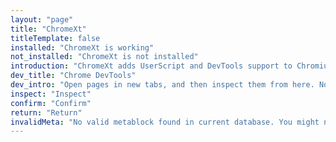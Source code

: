 ```yaml
---
layout: "page"
title: "ChromeXt"
titleTemplate: false
installed: "ChromeXt is working"
not_installed: "ChromeXt is not installed"
introduction: "ChromeXt adds UserScript and DevTools support to Chromium or WebView based browsers. See details in the project homepage: "
dev_title: "Chrome DevTools"
dev_intro: "Open pages in new tabs, and then inspect them from here. Note that so far, one cannot inspect inactive tabs correctly. Tapping on the Developer tools menu can give a new inspecting session to refresh tabs status."
inspect: "Inspect"
confirm: "Confirm"
return: "Return"
invalidMeta: "No valid metablock found in current database. You might need to update ChromeXt and reinstall this script. Please click on me to return back."
---
```


<script setup>
import ChromeXt from '../../components/ChromeXt/manager.vue'
</script>


<ChromeXt />
